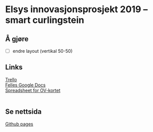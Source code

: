 # Elsys innovasjonsprosjekt 2019 – smart curlingstein
## Å gjøre
- [ ] endre layout (vertikal 50-50)
## Links
[Trello](https://trello.com/b/jJF8B3Qd/smart-curlingstein)
<br>
[Felles Google Docs](https://docs.google.com/document/d/1eBKOZhz78yn28i_QTDTrY0NtI4B7HXIkNSnhsjAs_QE/edit?usp=sharing)
<br>
[Spreadsheet for OV-kortet](https://docs.google.com/spreadsheets/d/1BBXxzuRdD3qG1mdileyZWBbXov5H3u1Y7Tf1VD6BpXo/edit?usp=sharing)
<br><br>
## Se nettsida
[Github pages](https://emlie.github.io/live-curling/)
